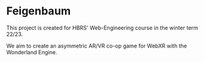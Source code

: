 # Feigenbaum
This project is created for HBRS' Web-Engineering course in the winter term 22/23.

We aim to create an asymmetric AR/VR co-op game for WebXR with the Wonderland Engine.